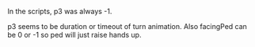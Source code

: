 In the scripts, p3 was always -1.

p3 seems to be duration or timeout of turn animation.
Also facingPed can be 0 or -1 so ped will just raise hands up.